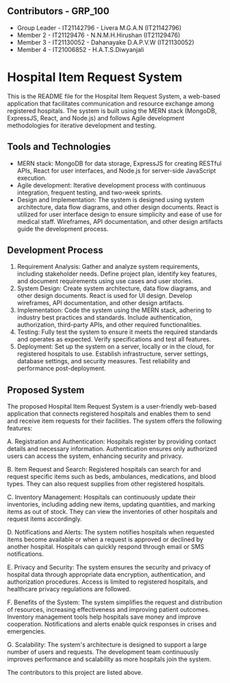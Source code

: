 ## Contributors - GRP_100
- Group Leader - IT21142796 - Livera M.G.A.N (IT21142796)
- Member 2 - IT21129476 - N.N.M.H.Hirushan (IT21129476)
- Member 3 - IT21130052 - Dahanayake D.A.P.V.W (IT21130052)
- Member 4 - IT21006852 - H.A.T.S.Diwyanjali

# Hospital Item Request System

This is the README file for the Hospital Item Request System, a web-based application that facilitates communication and resource exchange among registered hospitals. The system is built using the MERN stack (MongoDB, ExpressJS, React, and Node.js) and follows Agile development methodologies for iterative development and testing.

## Tools and Technologies
- MERN stack: MongoDB for data storage, ExpressJS for creating RESTful APIs, React for user interfaces, and Node.js for server-side JavaScript execution.
- Agile development: Iterative development process with continuous integration, frequent testing, and two-week sprints.
- Design and Implementation: The system is designed using system architecture, data flow diagrams, and other design documents. React is utilized for user interface design to ensure simplicity and ease of use for medical staff. Wireframes, API documentation, and other design artifacts guide the development process.

## Development Process
1. Requirement Analysis: Gather and analyze system requirements, including stakeholder needs. Define project plan, identify key features, and document requirements using use cases and user stories.
2. System Design: Create system architecture, data flow diagrams, and other design documents. React is used for UI design. Develop wireframes, API documentation, and other design artifacts.
3. Implementation: Code the system using the MERN stack, adhering to industry best practices and standards. Include authentication, authorization, third-party APIs, and other required functionalities.
4. Testing: Fully test the system to ensure it meets the required standards and operates as expected. Verify specifications and test all features.
5. Deployment: Set up the system on a server, locally or in the cloud, for registered hospitals to use. Establish infrastructure, server settings, database settings, and security measures. Test reliability and performance post-deployment.

## Proposed System
The proposed Hospital Item Request System is a user-friendly web-based application that connects registered hospitals and enables them to send and receive item requests for their facilities. The system offers the following features:

A. Registration and Authentication: Hospitals register by providing contact details and necessary information. Authentication ensures only authorized users can access the system, enhancing security and privacy.

B. Item Request and Search: Registered hospitals can search for and request specific items such as beds, ambulances, medications, and blood types. They can also request supplies from other registered hospitals.

C. Inventory Management: Hospitals can continuously update their inventories, including adding new items, updating quantities, and marking items as out of stock. They can view the inventories of other hospitals and request items accordingly.

D. Notifications and Alerts: The system notifies hospitals when requested items become available or when a request is approved or declined by another hospital. Hospitals can quickly respond through email or SMS notifications.

E. Privacy and Security: The system ensures the security and privacy of hospital data through appropriate data encryption, authentication, and authorization procedures. Access is limited to registered hospitals, and healthcare privacy regulations are followed.

F. Benefits of the System: The system simplifies the request and distribution of resources, increasing effectiveness and improving patient outcomes. Inventory management tools help hospitals save money and improve cooperation. Notifications and alerts enable quick responses in crises and emergencies.

G. Scalability: The system's architecture is designed to support a large number of users and requests. The development team continuously improves performance and scalability as more hospitals join the system.

The contributors to this project are listed above.
